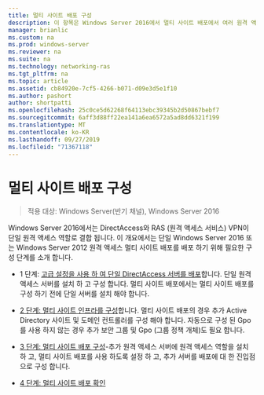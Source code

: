 ```yaml
---
title: 멀티 사이트 배포 구성
description: 이 항목은 Windows Server 2016에서 멀티 사이트 배포에서 여러 원격 액세스 서버 배포 가이드의 일부입니다.
manager: brianlic
ms.custom: na
ms.prod: windows-server
ms.reviewer: na
ms.suite: na
ms.technology: networking-ras
ms.tgt_pltfrm: na
ms.topic: article
ms.assetid: cb84920e-7cf5-4266-b071-d09e3d5e1f10
ms.author: pashort
author: shortpatti
ms.openlocfilehash: 25c0ce5d62268f64113ebc39345b2d50867bebf7
ms.sourcegitcommit: 6aff3d88ff22ea141a6ea6572a5ad8dd6321f199
ms.translationtype: MT
ms.contentlocale: ko-KR
ms.lasthandoff: 09/27/2019
ms.locfileid: "71367118"
---
```

# <a name="configure-a-multisite-deployment"></a>멀티 사이트 배포 구성

>적용 대상: Windows Server(반기 채널), Windows Server 2016

 Windows Server 2016에서는 DirectAccess와 RAS (원격 액세스 서비스) VPN이 단일 원격 액세스 역할로 결합 됩니다. 이 개요에서는 단일 Windows Server 2016 또는 Windows Server 2012 원격 액세스 멀티 사이트 배포를 배포 하기 위해 필요한 구성 단계를 소개 합니다.  
  
-   1 단계: [고급 설정을 사용 하 여 단일 DirectAccess 서버를 배포](https://technet.microsoft.com/windows-server-docs/networking/remote-access/directaccess/single-server-advanced/deploy-a-single-directaccess-server-with-advanced-settings)합니다. 단일 원격 액세스 서버를 설치 하 고 구성 합니다. 멀티 사이트 배포에서는 멀티 사이트 배포를 구성 하기 전에 단일 서버를 설치 해야 합니다.  
  
-   [2 단계: 멀티 사이트 인프라를 구성](Step-2-Configure-the-Multisite-Infrastructure.md)합니다. 멀티 사이트 배포의 경우 추가 Active Directory 사이트 및 도메인 컨트롤러를 구성 해야 합니다. 자동으로 구성 된 Gpo를 사용 하지 않는 경우 추가 보안 그룹 및 Gpo (그룹 정책 개체)도 필요 합니다.  
  
-   [3 단계: 멀티 사이트 배포 구성](Step-3-Configure-the-Multisite-Deployment.md)-추가 원격 액세스 서버에 원격 액세스 역할을 설치 하 고, 멀티 사이트 배포를 사용 하도록 설정 하 고, 추가 서버를 배포에 대 한 진입점으로 구성 합니다.  
  
-   [4 단계: 멀티 사이트 배포 확인](Step-4-Verify-the-Multisite-Deployment.md) 
  


